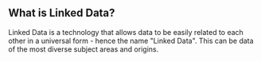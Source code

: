 ## What is Linked Data?

Linked Data is a technology that allows data to be easily related to each other in a universal form - hence the name "Linked Data". This can be data of the most diverse subject areas and origins.
